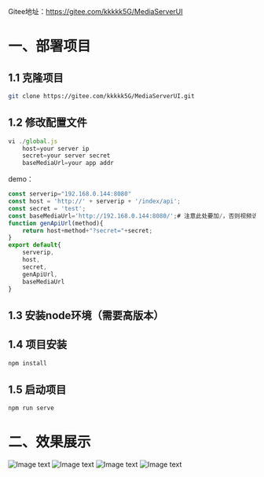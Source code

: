 Gitee地址：https://gitee.com/kkkkk5G/MediaServerUI



# 一、部署项目

## 1.1 克隆项目

```bash
git clone https://gitee.com/kkkkk5G/MediaServerUI.git
```



## 1.2 修改配置文件

```javascript
vi ./global.js   
	host=your server ip
	secret=your server secret
	baseMediaUrl=your app addr 
```

demo：

```javascript
const serverip="192.168.0.144:8080"
const host = 'http://' + serverip + '/index/api';
const secret = 'test';
const baseMediaUrl='http://192.168.0.144:8080/';# 注意此处要加/，否则视频访问的地址拼接会有误
function genApiUrl(method){
	return host+method+"?secret="+secret;
}
export default{
	serverip,
    host,
    secret,
	genApiUrl,
	baseMediaUrl
}
```



## 1.3 安装node环境（需要高版本）



## 1.4 项目安装

```bash
npm install
```

## 1.5 启动项目

```bash
npm run serve
```



# 二、效果展示

![Image text](https://gitee.com/kkkkk5G/MediaServerUI/raw/master/screenshot/index.png) ![Image text](https://gitee.com/kkkkk5G/MediaServerUI/raw/master/screenshot/videoList.png) ![Image text](https://gitee.com/kkkkk5G/MediaServerUI/raw/master/screenshot/videoPlayer.png) ![Image text](https://gitee.com/kkkkk5G/MediaServerUI/raw/master/screenshot/videoHistory.png)